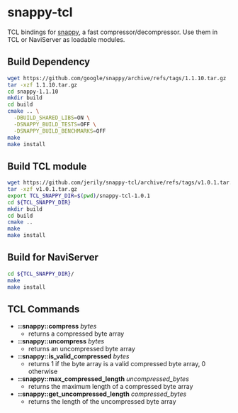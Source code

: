 # snappy-tcl

TCL bindings for [snappy](https://github.com/google/snappy), a fast compressor/decompressor.
Use them in TCL or NaviServer as loadable modules.

## Build Dependency

```bash
wget https://github.com/google/snappy/archive/refs/tags/1.1.10.tar.gz
tar -xzf 1.1.10.tar.gz
cd snappy-1.1.10
mkdir build
cd build
cmake .. \
  -DBUILD_SHARED_LIBS=ON \
  -DSNAPPY_BUILD_TESTS=OFF \
  -DSNAPPY_BUILD_BENCHMARKS=OFF
make 
make install
```

## Build TCL module
```bash
wget https://github.com/jerily/snappy-tcl/archive/refs/tags/v1.0.1.tar.gz
tar -xzf v1.0.1.tar.gz
export TCL_SNAPPY_DIR=$(pwd)/snappy-tcl-1.0.1
cd ${TCL_SNAPPY_DIR}
mkdir build
cd build
cmake ..
make
make install
```

## Build for NaviServer
```bash
cd ${TCL_SNAPPY_DIR}/
make
make install
```

## TCL Commands
* **::snappy::compress** *bytes*
    - returns a compressed byte array
* **::snappy::uncompress** *bytes*
    - returns an uncompressed byte array
* **::snappy::is_valid_compressed** *bytes*
    - returns 1 if the byte array is a valid compressed byte array, 0 otherwise
* **::snappy::max_compressed_length** *uncompressed_bytes*
    - returns the maximum length of a compressed byte array
* **::snappy::get_uncompressed_length** *compressed_bytes*
    - returns the length of the uncompressed byte array
